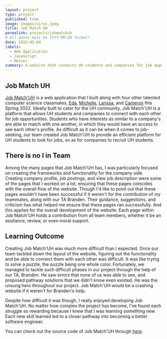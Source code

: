 ```yaml
---
layout: project
type: project
published: true
image: images/virus.jpeg
title: Job Match UH
permalink: projects/jobmatchuh
# All dates must be YYYY-MM-DD format!
date: 2022-05-04
labels:
  - Web Application
  - JavaScript
  - Meteor
summary: A website that connects UH students and companies for job opportunities.
---
```

## Job Match UH
[Job Match'UH](https://job-match-uh.github.io/) is a web application that I built along with four other talented computer science classmates, [Eda](https://www.linkedin.com/in/edalaine-cadiena-3a93401ba/), [Michelle](https://www.linkedin.com/in/michelle-leano-75487222a/), [Larissa](https://www.linkedin.com/in/larissa-tsai/), and [Cameron](https://www.linkedin.com/in/cameron-arakaki-2a775322a/) this Spring 2022. Ideally built to cater for the UH community, Job Match'UH is a platform that allows UH students and companies to connect with each other for job opportunities. Students who have interests as similar to a company's are able to match with one another, in which they would have an access to see each other's profile. As difficult as it can be when it comes to job-seeking, our team created Job Match'UH to provide an efficient platform for UH students to look for jobs, so as for companies to recruit UH students.

## There is no I in Team
Among the many pages that Job Match'UH has, I was particularly focused on creating the frameworks and functionality for the company side. Creating company profile, job postings, and view job description were some of the pages that I worked on a lot, ensuring that these pages coincides with the overall flow of the website. Though I'd like to point out that these pages wouldn't have been successful if it weren't for the contribution of my teammates, along with our TA Branden. Their guidance, suggestions, and criticism has what helped me ensure that these pages ran successfully. And this applies for the overall development of the website. Each page within Job Match'UH holds a contribution from all team members, whether it be an assitance, review, or even moral support.

## Learning Outcome
Creating Job Match'UH was much more difficult than I expected. Once our team tackled down the layout of the website, figuring out the functionality and be able to connect them with each other was difficult. It was like trying to solve a puzzle, the puzzle being one whole color.  Fortunately, we managed to tackle such difficult phases in our project through the help of our TA, Branden. He saw errors that none of us was able to see, and proposed pathway solutions that we didn't know even existed. He was the unsung hero throughout our project. Job Match'UH would be a crashing website if it weren't for Branden's help.

Despite how difficult it was though, I really enjoyed developing Job Match'UH. No matter how complex the project has become, I've found each struggle so rewarding because I knew that I was learning something new. Each new skill learned led to a closer pathway into becoming a better software engineer.

You can check out the source code of Job Match'UH through [here](https://github.com/Job-Match-UH).
